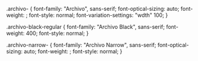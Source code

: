
.archivo-<uniquifier> {
  font-family: "Archivo", sans-serif;
  font-optical-sizing: auto;
  font-weight: <weight>;
  font-style: normal;
  font-variation-settings:
    "wdth" 100;
}

.archivo-black-regular {
  font-family: "Archivo Black", sans-serif;
  font-weight: 400;
  font-style: normal;
}


.archivo-narrow-<uniquifier> {
  font-family: "Archivo Narrow", sans-serif;
  font-optical-sizing: auto;
  font-weight: <weight>;
  font-style: normal;
}